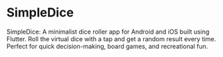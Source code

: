 # SimpleDice

SimpleDice: A minimalist dice roller app for Android and iOS built using Flutter. Roll the virtual dice with a tap and get a random result every time. Perfect for quick decision-making, board games, and recreational fun.
